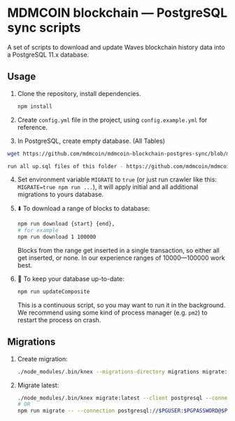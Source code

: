 # MDMCOIN blockchain — PostgreSQL sync scripts

A set of scripts to download and update Waves blockchain history data into a PostgreSQL 11.x database.

## Usage

1. Clone the repository, install dependencies.
   ```bash
   npm install
   ```
2. Create `config.yml` file in the project, using `config.example.yml` for reference.

3. In PostgreSQL, create empty database. (All Tables)
```bash
wget https://github.com/mdmcoin/mdmcoin-blockchain-postgres-sync/blob/master/migrations/sql/20190917130306_initial_schema/up.sql
```
```bash
run all up.sql files of this folder - https://github.com/mdmcoin/mdmcoin-blockchain-postgres-sync/tree/master/migrations/sql
```



4. Set environment variable `MIGRATE` to `true` (or just run crawler like this: `MIGRATE=true npm run ...`), it will apply initial and all additional migrations to yours database.

5. ⬇️ To download a range of blocks to database:

   ```bash
   npm run download {start} {end},
   # for example
   npm run download 1 100000
   ```

   Blocks from the range get inserted in a single transaction, so either all get inserted, or none. In our experience ranges of 10000—100000 work best.

6. 🔄 To keep your database up-to-date:
   ```bash
   npm run updateComposite
   ```
   This is a continuous script, so you may want to run it in the background. We recommend using some kind of process manager (e.g. `pm2`) to restart the process on crash.

## Migrations

1. Create migration:
   ```bash
   ./node_modules/.bin/knex --migrations-directory migrations migrate:make $MIGRATION_NAME
   ```
2. Migrate latest:
   ```bash
   ./node_modules/.bin/knex migrate:latest --client postgresql --connection postgresql://$PGUSER:$PGPASSWORD@$PGHOST:$PGPORT/$PGDATABASE --migrations-directory migrations
   # OR
   npm run migrate -- --connection postgresql://$PGUSER:$PGPASSWORD@$PGHOST:$PGPORT/$PGDATABASE
   ```
